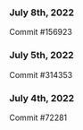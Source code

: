 ### July 8th, 2022

Commit #156923

### July 5th, 2022

Commit #314353


### July 4th, 2022

Commit #72281

